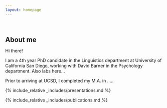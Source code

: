 ```yaml
---
layout: homepage
---
```


<h1 id="about-me"></h1>

<h2 style="margin: 60px 0px 10px;">About me</h2>


Hi there!

I am a 4th year PhD candidate in the Linguistics department at University of California San Diego, working with David Barner in the Psychology department. Also labs here...

Prior to arriving at UCSD, I completed my M.A. in .....



{% include_relative _includes/presentations.md %}

{% include_relative _includes/publications.md %}








